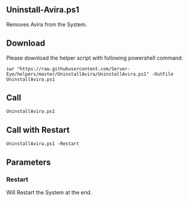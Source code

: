 ## Uninstall-Avira.ps1

Removes Avira from the System.

## Download

Please download the helper script with following powershell command:
```
iwr "https://raw.githubusercontent.com/Server-Eye/helpers/master/UninstallAvira/UninstallAvira.ps1" -OutFile UninstallAvira.ps1
```

## Call
``` 
UninstallAvira.ps1
```

## Call with Restart
```
UninstallAvira.ps1 -Restart
```

## Parameters

### Restart
Will Restart the System at the end.
